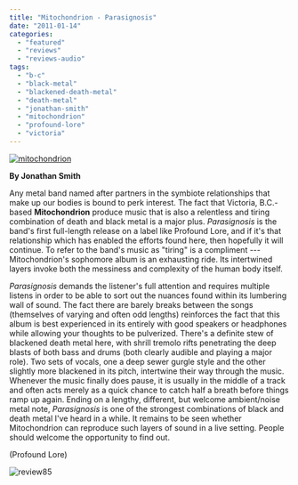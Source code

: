 ```yaml
---
title: "Mitochondrion - Parasignosis"
date: "2011-01-14"
categories: 
  - "featured"
  - "reviews"
  - "reviews-audio"
tags: 
  - "b-c"
  - "black-metal"
  - "blackened-death-metal"
  - "death-metal"
  - "jonathan-smith"
  - "mitochondrion"
  - "profound-lore"
  - "victoria"
---
```


[![](http://www.hellbound.ca/wp-content/uploads/2011/01/mitochondrion.gif "mitochondrion")](http://www.hellbound.ca/wp-content/uploads/2011/01/mitochondrion.gif)

**By Jonathan Smith**

Any metal band named after partners in the symbiote relationships that make up our bodies is bound to perk interest. The fact that Victoria, B.C.-based **Mitochondrion** produce music that is also a relentless and tiring combination of death and black metal is a major plus. _Parasignosis_ is the band's first full-length release on a label like Profound Lore, and if it's that relationship which has enabled the efforts found here, then hopefully it will continue. To refer to the band's music as "tiring" is a compliment --- Mitochondrion's sophomore album is an exhausting ride. Its intertwined layers invoke both the messiness and complexity of the human body itself.

_Parasignosis_ demands the listener's full attention and requires multiple listens in order to be able to sort out the nuances found within its lumbering wall of sound. The fact there are barely breaks between the songs (themselves of varying and often odd lengths) reinforces the fact that this album is best experienced in its entirely with good speakers or headphones while allowing your thoughts to be pulverized. There's a definite stew of blackened death metal here, with shrill tremolo rifts penetrating the deep blasts of both bass and drums (both clearly audible and playing a major role). Two sets of vocals, one a deep sewer gurgle style and the other slightly more blackened in its pitch, intertwine their way through the music. Whenever the music finally does pause, it is usually in the middle of a track and often acts merely as a quick chance to catch half a breath before things ramp up again. Ending on a lengthy, different, but welcome ambient/noise metal note, _Parasignosis_ is one of the strongest combinations of black and death metal I've heard in a while. It remains to be seen whether Mitochondrion can reproduce such layers of sound in a live setting. People should welcome the opportunity to find out.

(Profound Lore)

![](http://www.hellbound.ca/wp-content/uploads/2009/08/review851.png "review85")
